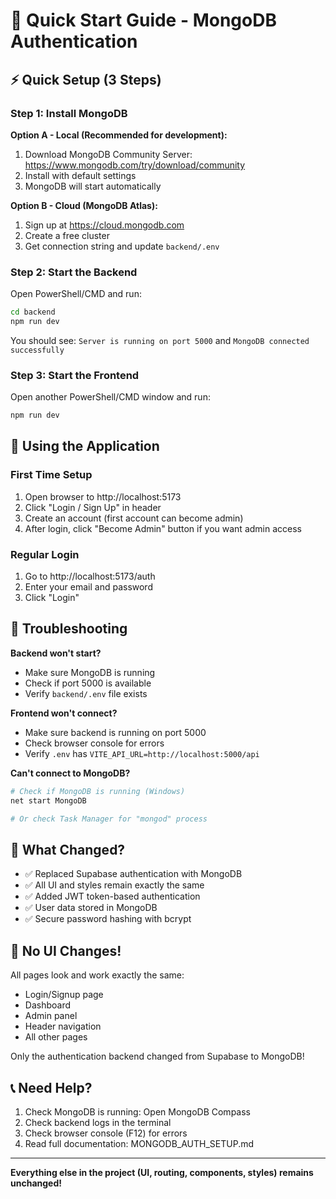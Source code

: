 # 🚀 Quick Start Guide - MongoDB Authentication

## ⚡ Quick Setup (3 Steps)

### Step 1: Install MongoDB
**Option A - Local (Recommended for development):**
1. Download MongoDB Community Server: https://www.mongodb.com/try/download/community
2. Install with default settings
3. MongoDB will start automatically

**Option B - Cloud (MongoDB Atlas):**
1. Sign up at https://cloud.mongodb.com
2. Create a free cluster
3. Get connection string and update `backend/.env`

### Step 2: Start the Backend
Open PowerShell/CMD and run:
```bash
cd backend
npm run dev
```
You should see: `Server is running on port 5000` and `MongoDB connected successfully`

### Step 3: Start the Frontend
Open another PowerShell/CMD window and run:
```bash
npm run dev
```

## 🎯 Using the Application

### First Time Setup
1. Open browser to http://localhost:5173
2. Click "Login / Sign Up" in header
3. Create an account (first account can become admin)
4. After login, click "Become Admin" button if you want admin access

### Regular Login
1. Go to http://localhost:5173/auth
2. Enter your email and password
3. Click "Login"

## 🔧 Troubleshooting

**Backend won't start?**
- Make sure MongoDB is running
- Check if port 5000 is available
- Verify `backend/.env` file exists

**Frontend won't connect?**
- Make sure backend is running on port 5000
- Check browser console for errors
- Verify `.env` has `VITE_API_URL=http://localhost:5000/api`

**Can't connect to MongoDB?**
```bash
# Check if MongoDB is running (Windows)
net start MongoDB

# Or check Task Manager for "mongod" process
```

## 📝 What Changed?

- ✅ Replaced Supabase authentication with MongoDB
- ✅ All UI and styles remain exactly the same
- ✅ Added JWT token-based authentication
- ✅ User data stored in MongoDB
- ✅ Secure password hashing with bcrypt

## 🎨 No UI Changes!

All pages look and work exactly the same:
- Login/Signup page
- Dashboard
- Admin panel
- Header navigation
- All other pages

Only the authentication backend changed from Supabase to MongoDB!

## 📞 Need Help?

1. Check MongoDB is running: Open MongoDB Compass
2. Check backend logs in the terminal
3. Check browser console (F12) for errors
4. Read full documentation: MONGODB_AUTH_SETUP.md

---

**Everything else in the project (UI, routing, components, styles) remains unchanged!**
